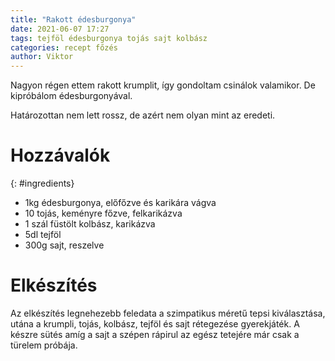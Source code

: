 ```yaml
---
title: "Rakott édesburgonya"
date: 2021-06-07 17:27
tags: tejföl édesburgonya tojás sajt kolbász
categories: recept főzés
author: Viktor
---
```

Nagyon régen ettem rakott krumplit, így gondoltam csinálok valamikor. De kipróbálom édesburgonyával.

Határozottan nem lett rossz, de azért nem olyan mint az eredeti.

# Hozzávalók
{: #ingredients}

- 1kg édesburgonya, előfőzve és karikára vágva
- 10 tojás, keményre főzve, felkarikázva
- 1 szál füstölt kolbász, karikázva
- 5dl tejföl
- 300g sajt, reszelve

# Elkészítés
Az elkészítés legnehezebb feledata a szimpatikus méretű tepsi kiválasztása, utána a krumpli, tojás, kolbász, tejföl és sajt rétegezése gyerekjáték. A készre sütés amíg a sajt a szépen rápirul az egész tetejére már csak a türelem próbája.